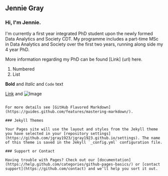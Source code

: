 ## Jennie Gray


### Hi, I'm Jennie.

I'm currently a first year integrated PhD student upon the newly formed Data Analytics and Society CDT. My programme includes a part-time MSc in Data Analytics and Society over the first two years, running along side my 4 year PhD. 

More information regarding my PhD can be found [Link] (url) here. 


1. Numbered
2. List

**Bold** and _Italic_ and `Code` text

[Link](url) and ![Image](src)
```

For more details see [GitHub Flavored Markdown](https://guides.github.com/features/mastering-markdown/).

### Jekyll Themes

Your Pages site will use the layout and styles from the Jekyll theme you have selected in your [repository settings](https://github.com/jgray1923/jgray1923.github.io/settings). The name of this theme is saved in the Jekyll `_config.yml` configuration file.

### Support or Contact

Having trouble with Pages? Check out our [documentation](https://help.github.com/categories/github-pages-basics/) or [contact support](https://github.com/contact) and we’ll help you sort it out.

